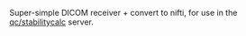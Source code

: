 Super-simple DICOM receiver + convert to nifti, for use in the [qc/stabilitycalc](https://github.com/dmd/stabilitycalc/) server.
